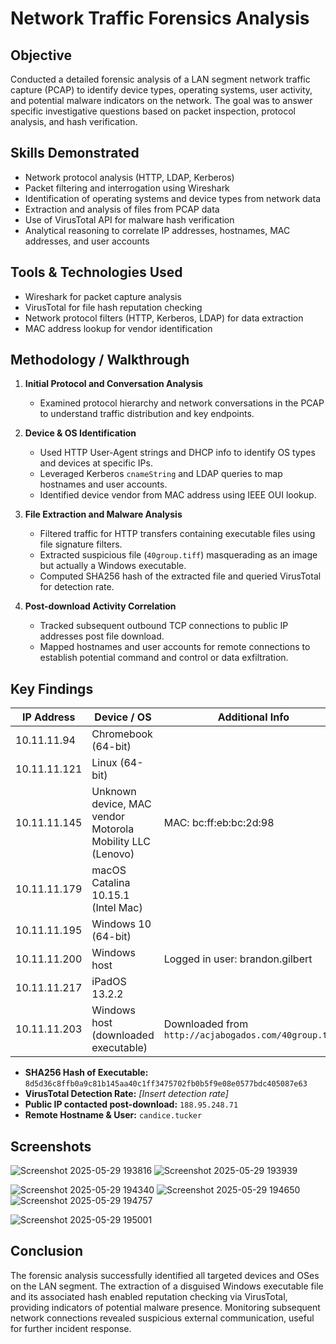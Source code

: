 # Network Traffic Forensics Analysis

## Objective  
Conducted a detailed forensic analysis of a LAN segment network traffic capture (PCAP) to identify device types, operating systems, user activity, and potential malware indicators on the network. The goal was to answer specific investigative questions based on packet inspection, protocol analysis, and hash verification.

## Skills Demonstrated  
- Network protocol analysis (HTTP, LDAP, Kerberos)  
- Packet filtering and interrogation using Wireshark  
- Identification of operating systems and device types from network data  
- Extraction and analysis of files from PCAP data  
- Use of VirusTotal API for malware hash verification  
- Analytical reasoning to correlate IP addresses, hostnames, MAC addresses, and user accounts

## Tools & Technologies Used  
- Wireshark for packet capture analysis  
- VirusTotal for file hash reputation checking  
- Network protocol filters (HTTP, Kerberos, LDAP) for data extraction  
- MAC address lookup for vendor identification  

## Methodology / Walkthrough  
1. **Initial Protocol and Conversation Analysis**  
   - Examined protocol hierarchy and network conversations in the PCAP to understand traffic distribution and key endpoints.

2. **Device & OS Identification**  
   - Used HTTP User-Agent strings and DHCP info to identify OS types and devices at specific IPs.  
   - Leveraged Kerberos `cnameString` and LDAP queries to map hostnames and user accounts.  
   - Identified device vendor from MAC address using IEEE OUI lookup.

3. **File Extraction and Malware Analysis**  
   - Filtered traffic for HTTP transfers containing executable files using file signature filters.  
   - Extracted suspicious file (`40group.tiff`) masquerading as an image but actually a Windows executable.  
   - Computed SHA256 hash of the extracted file and queried VirusTotal for detection rate.

4. **Post-download Activity Correlation**  
   - Tracked subsequent outbound TCP connections to public IP addresses post file download.  
   - Mapped hostnames and user accounts for remote connections to establish potential command and control or data exfiltration.

## Key Findings  
| IP Address       | Device / OS                         | Additional Info                      |
|------------------|-----------------------------------|------------------------------------|
| 10.11.11.94      | Chromebook (64-bit)                |                                    |
| 10.11.11.121     | Linux (64-bit)                    |                                    |
| 10.11.11.145     | Unknown device, MAC vendor Motorola Mobility LLC (Lenovo) | MAC: bc:ff:eb:bc:2d:98             |
| 10.11.11.179     | macOS Catalina 10.15.1 (Intel Mac)|                                    |
| 10.11.11.195     | Windows 10 (64-bit)                |                                    |
| 10.11.11.200     | Windows host                      | Logged in user: brandon.gilbert    |
| 10.11.11.217     | iPadOS 13.2.2                    |                                    |
| 10.11.11.203     | Windows host (downloaded executable) | Downloaded from `http://acjabogados.com/40group.tiff` |

- **SHA256 Hash of Executable:** `8d5d36c8ffb0a9c81b145aa40c1ff3475702fb0b5f9e08e0577bdc405087e63`  
- **VirusTotal Detection Rate:** *[Insert detection rate]*  
- **Public IP contacted post-download:** `188.95.248.71`  
- **Remote Hostname & User:** `candice.tucker`

  
## Screenshots
![Screenshot 2025-05-29 193816](https://github.com/user-attachments/assets/05fd263f-3106-4aec-bf5c-535f700a37fa)
![Screenshot 2025-05-29 193939](https://github.com/user-attachments/assets/83371247-0581-4492-877f-444583a5f040)

![Screenshot 2025-05-29 194340](https://github.com/user-attachments/assets/e2f24ce7-f510-4a96-9605-17d9a9892e13)
![Screenshot 2025-05-29 194650](https://github.com/user-attachments/assets/263757e3-f84c-4dd9-89ab-ac6a1f03ce6e)
![Screenshot 2025-05-29 194757](https://github.com/user-attachments/assets/ff4f8679-159b-4732-8993-df4f13669e7e)

![Screenshot 2025-05-29 195001](https://github.com/user-attachments/assets/f16a4749-a5ab-474a-9d1d-9bb7c4b7028c)
## Conclusion  

The forensic analysis successfully identified all targeted devices and OSes on the LAN segment. The extraction of a disguised Windows executable file and its associated hash enabled reputation checking via VirusTotal, providing indicators of potential malware presence. Monitoring subsequent network connections revealed suspicious external communication, useful for further incident response.
